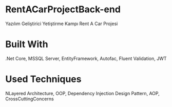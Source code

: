 # RentACarProjectBack-end
Yazılım Geliştirici Yetiştirme Kampı Rent A Car Projesi

# Built With
.Net Core, MSSQL Server, EntityFramework, Autofac, Fluent Validation, JWT

# Used Techniques
NLayered Architecture, OOP, Dependency Injection Design Pattern, AOP, CrossCuttingConcerns

